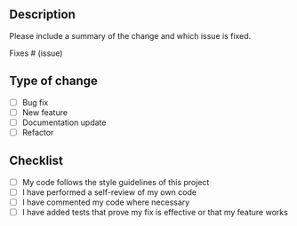 ## Description

Please include a summary of the change and which issue is fixed.

Fixes # (issue)

## Type of change

- [ ] Bug fix
- [ ] New feature
- [ ] Documentation update
- [ ] Refactor

## Checklist

- [ ] My code follows the style guidelines of this project
- [ ] I have performed a self-review of my own code
- [ ] I have commented my code where necessary
- [ ] I have added tests that prove my fix is effective or that my feature works
